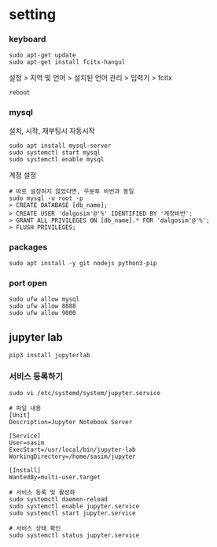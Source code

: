 # setting
### keyboard
```
sudo apt-get update
sudo apt-get install fcitx-hangul
```
설정 > 지역 및 언어 > 설치된 언어 관리 > 입력기 > fcitx
```
reboot
```

### mysql
설치, 시작, 재부팅시 자동시작
```
sudo apt install mysql-server
sudo systemctl start mysql
sudo systemctl enable mysql
```

계정 설정
```
# 따로 설정하지 않았다면, 우분투 비번과 동일
sudo mysql -u root -p
> CREATE DATABASE [db_name];
> CREATE USER 'dalgosim'@'%' IDENTIFIED BY '계정비번';
> GRANT ALL PRIVILEGES ON [db_name].* FOR 'dalgosim'@'%';
> FLUSH PRIVILEGES;
```


### packages
```
sudo apt install -y git nodejs python3-pip
```

### port open
```
sudo ufw allow mysql
sudo ufw allow 8888
sudo ufw allow 9000
```


## jupyter lab
```
pip3 install jupyterlab
```
### 서비스 등록하기
```
sudo vi /etc/systemd/system/jupyter.service

# 파일 내용
[Unit]
Description=Jupyter Notebook Server

[Service]
User=sasim
ExecStart=/usr/local/bin/jupyter-lab
WorkingDirectory=/home/sasim/jupyter

[Install]
WantedBy=multi-user.target

# 서비스 등록 및 활성화
sudo systemctl daemon-reload 
sudo systemctl enable jupyter.service 
sudo systemctl start jupyter.service

# 서비스 상태 확인
sudo systemctl status jupyter.service
```
